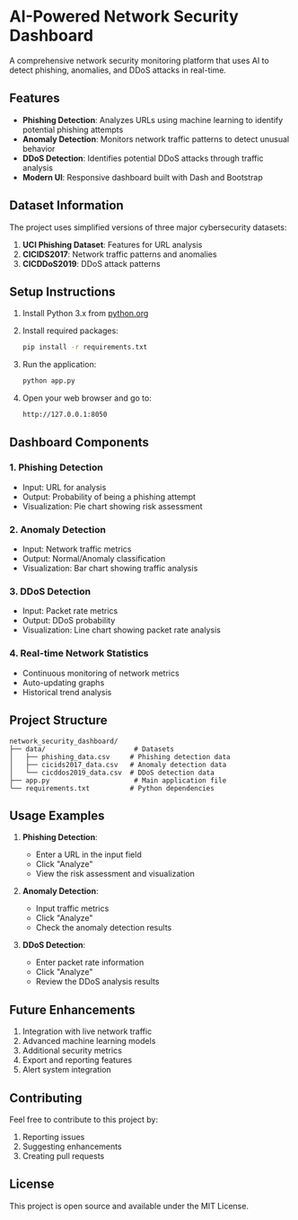 # AI-Powered Network Security Dashboard

A comprehensive network security monitoring platform that uses AI to detect phishing, anomalies, and DDoS attacks in real-time.

## Features

- **Phishing Detection**: Analyzes URLs using machine learning to identify potential phishing attempts
- **Anomaly Detection**: Monitors network traffic patterns to detect unusual behavior
- **DDoS Detection**: Identifies potential DDoS attacks through traffic analysis
- **Modern UI**: Responsive dashboard built with Dash and Bootstrap

## Dataset Information

The project uses simplified versions of three major cybersecurity datasets:

1. **UCI Phishing Dataset**: Features for URL analysis
2. **CICIDS2017**: Network traffic patterns and anomalies
3. **CICDDoS2019**: DDoS attack patterns

## Setup Instructions

1. Install Python 3.x from [python.org](https://www.python.org/downloads/)

2. Install required packages:
   ```bash
   pip install -r requirements.txt
   ```

3. Run the application:
   ```bash
   python app.py
   ```

4. Open your web browser and go to:
   ```
   http://127.0.0.1:8050
   ```

## Dashboard Components

### 1. Phishing Detection
- Input: URL for analysis
- Output: Probability of being a phishing attempt
- Visualization: Pie chart showing risk assessment

### 2. Anomaly Detection
- Input: Network traffic metrics
- Output: Normal/Anomaly classification
- Visualization: Bar chart showing traffic analysis

### 3. DDoS Detection
- Input: Packet rate metrics
- Output: DDoS probability
- Visualization: Line chart showing packet rate analysis

### 4. Real-time Network Statistics
- Continuous monitoring of network metrics
- Auto-updating graphs
- Historical trend analysis

## Project Structure

```
network_security_dashboard/
├── data/                      # Datasets
│   ├── phishing_data.csv     # Phishing detection data
│   ├── cicids2017_data.csv   # Anomaly detection data
│   └── cicddos2019_data.csv  # DDoS detection data
├── app.py                     # Main application file
└── requirements.txt          # Python dependencies
```

## Usage Examples

1. **Phishing Detection**:
   - Enter a URL in the input field
   - Click "Analyze"
   - View the risk assessment and visualization

2. **Anomaly Detection**:
   - Input traffic metrics
   - Click "Analyze"
   - Check the anomaly detection results

3. **DDoS Detection**:
   - Enter packet rate information
   - Click "Analyze"
   - Review the DDoS analysis results

## Future Enhancements

1. Integration with live network traffic
2. Advanced machine learning models
3. Additional security metrics
4. Export and reporting features
5. Alert system integration

## Contributing

Feel free to contribute to this project by:
1. Reporting issues
2. Suggesting enhancements
3. Creating pull requests

## License

This project is open source and available under the MIT License.
